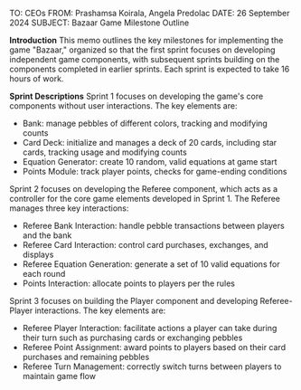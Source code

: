 TO: CEOs
FROM: Prashamsa Koirala, Angela Predolac
DATE: 26 September 2024
SUBJECT: Bazaar Game Milestone Outline

**Introduction**
This memo outlines the key milestones for implementing the game "Bazaar," organized so that the first sprint focuses on developing independent game components, with subsequent sprints building on the components completed in earlier sprints. Each sprint is expected to take 16 hours of work.

**Sprint Descriptions**
Sprint 1 focuses on developing the game's core components without user interactions. The key elements are:

- Bank: manage pebbles of different colors, tracking and modifying counts
- Card Deck: initialize and manages a deck of 20 cards, including star cards, tracking usage and modifying counts
- Equation Generator: create 10 random, valid equations at game start
- Points Module: track player points, checks for game-ending conditions

Sprint 2 focuses on developing the Referee component, which acts as a controller for the core game elements developed in Sprint 1. The Referee manages three key interactions: 

- Referee Bank Interaction: handle pebble transactions between players and the bank
- Referee Card Interaction: control card purchases, exchanges, and displays
- Referee Equation Generation: generate a set of 10 valid equations for each round
- Points Interaction: allocate points to players per the rules

Sprint 3 focuses on building the Player component and developing Referee-Player interactions. The key elements are:

- Referee Player Interaction: facilitate actions a player can take during their turn such as purchasing cards or exchanging pebbles
- Referee Point Assignment: award points to players based on their card purchases and remaining pebbles
- Referee Turn Management: correctly switch turns between players to maintain game flow

